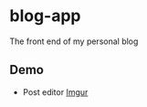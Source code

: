 # blog-app
The front end of my personal blog
## Demo

* Post editor
[Imgur](https://i.imgur.com/U1BJSvV.png)

